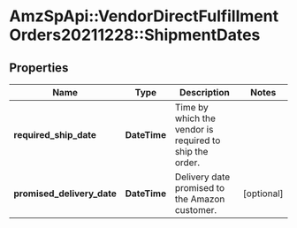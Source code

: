 # AmzSpApi::VendorDirectFulfillmentOrders20211228::ShipmentDates

## Properties
Name | Type | Description | Notes
------------ | ------------- | ------------- | -------------
**required_ship_date** | **DateTime** | Time by which the vendor is required to ship the order. | 
**promised_delivery_date** | **DateTime** | Delivery date promised to the Amazon customer. | [optional] 

